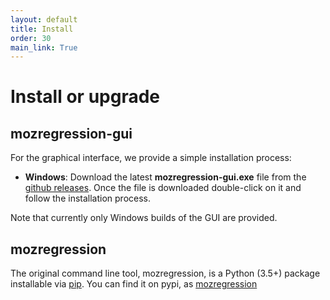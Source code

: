 ```yaml
---
layout: default
title: Install
order: 30
main_link: True
---
```


# Install or upgrade

## mozregression-gui

For the graphical interface, we provide a simple installation process:

- **Windows**:
  Download the latest **mozregression-gui.exe** file from the
  [github releases]. Once the file is downloaded double-click on it and
  follow the installation process.

Note that currently only Windows builds of the GUI are provided.

## mozregression

The original command line tool, mozregression, is a Python (3.5+)
package installable via [pip]. You can find it on pypi, as
[mozregression](https://pypi.org/project/mozregression/)

[github releases]: https://github.com/mozilla/mozregression/releases
[from github]: https://github.com/mozilla/mozregression/blob/master/gui/README.rst
[pip]: https://pypi.org/project/pip/
